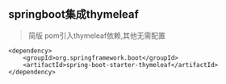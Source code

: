 ## springboot集成thymeleaf
> 简版
pom引入thymeleaf依赖,其他无需配置

    <dependency>
        <groupId>org.springframework.boot</groupId>
        <artifactId>spring-boot-starter-thymeleaf</artifactId>
    </dependency>
